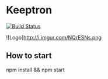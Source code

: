 # Keeptron
[![Build Status](https://travis-ci.org/ArturSkowronski/keeptron.svg?branch=master)](https://travis-ci.org/ArturSkowronski/keeptron)

![Logo]http://i.imgur.com/NQrESNs.png


## How to start
npm install && npm start
